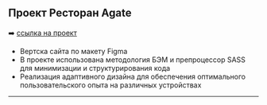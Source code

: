 ## Проект Ресторан Agate 

:arrow_right: [ссылка на проект](https://margaritalutak.github.io/restaurant-Agate/)

+ Вертска сайта по макету Figma
+ В проекте использована методология БЭМ и препроцессор SASS для минимизации и структурирования кода
+ Реализация адаптивного дизайна для обеспечения оптимального пользовательского опыта на различных устройствах
____

